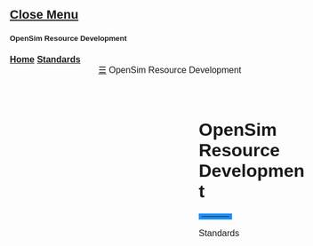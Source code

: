 <!DOCTYPE html>
<html>
<title>OpenSim Resource Development</title>
<meta charset="UTF-8">
<meta name="viewport" content="width=device-width, initial-scale=1">
<link rel="stylesheet" href="https://www.w3schools.com/w3css/4/w3.css">
<link rel="stylesheet" href="https://fonts.googleapis.com/css?family=Poppins">
<style>
body,h1,h2,h3,h4,h5 {font-family: "Poppins", sans-serif}
body {font-size:16px;}
.w3-half img{margin-bottom:-6px;margin-top:16px;opacity:0.8;cursor:pointer}
.w3-half img:hover{opacity:1}
</style>
<body>

<!-- Sidebar/menu -->
<nav class="w3-sidebar w3-blue w3-collapse w3-top w3-large w3-padding" style="z-index:3;width:300px;font-weight:bold;" id="mySidebar"><br>
  <a href="javascript:void(0)" onclick="w3_close()" class="w3-button w3-hide-large w3-display-topleft" style="width:100%;font-size:22px">Close Menu</a>
  <div class="w3-container">
    <h4 class="w3-padding-64"><small><b>OpenSim Resource Development</b></small></h4>
  </div>
  <div class="w3-bar-block">
    <a href="index" onclick="w3_close()" class="w3-bar-item w3-button w3-hover-white">Home</a>
    <a href="standards" onclick="w3_close()" class="w3-bar-item w3-button w3-hover-white">Standards</a>
  </div>
</nav>

<!-- Top menu on small screens -->
<header class="w3-container w3-top w3-hide-large w3-blue w3-xlarge w3-padding">
  <a href="javascript:void(0)" class="w3-button w3-blue w3-margin-right" onclick="w3_open()">☰</a>
  <span>OpenSim Resource Development</span>
</header>

<!-- Overlay effect when opening sidebar on small screens -->
<div class="w3-overlay w3-hide-large" onclick="w3_close()" style="cursor:pointer" title="close side menu" id="myOverlay"></div>

<!-- !PAGE CONTENT! -->
<div class="w3-main" style="margin-left:340px;margin-right:40px">

  <!-- Header -->
  <div class="w3-container" style="margin-top:80px">
    <h1 class="w3-jumbo"><b>OpenSim Resource Development</b></h1>
    <hr style="width:50px;border:5px solid DodgerBlue" class="w3-round">
  </div>
Standards

</div>

<script>
// Script to open and close sidebar
function w3_open() {
    document.getElementById("mySidebar").style.display = "block";
    document.getElementById("myOverlay").style.display = "block";
}
 
function w3_close() {
    document.getElementById("mySidebar").style.display = "none";
    document.getElementById("myOverlay").style.display = "none";
}

// Modal Image Gallery
function onClick(element) {
  document.getElementById("img01").src = element.src;
  document.getElementById("modal01").style.display = "block";
  var captionText = document.getElementById("caption");
  captionText.innerHTML = element.alt;
}
</script>

</body>
</html>